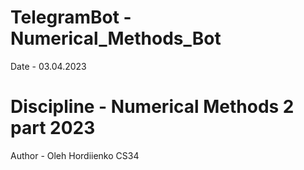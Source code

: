 # TelegramBot - Numerical_Methods_Bot
Date - 03.04.2023
# Discipline - Numerical Methods 2 part 2023
Author - Oleh Hordiienko CS34
